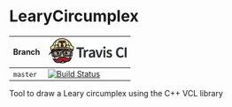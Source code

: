 # LearyCircumplex

Branch|[![Travis CI logo](pics/TravisCI.png)](https://travis-ci.org)
---|---
`master`|[![Build Status](https://travis-ci.org/richelbilderbeek/LearyCircumplex.svg?branch=master)](https://travis-ci.org/richelbilderbeek/LearyCircumplex)

Tool to draw a Leary circumplex using the C++ VCL library
